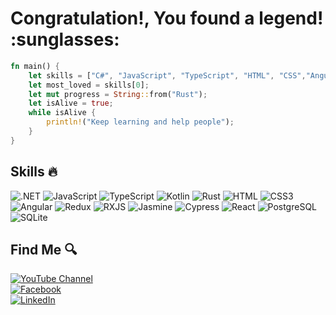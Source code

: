 <h1> Congratulation!, You found a legend! :sunglasses: </h1>

```rust
fn main() {
    let skills = ["C#", "JavaScript", "TypeScript", "HTML", "CSS","Angular","React","Kotlin"];
    let most_loved = skills[0];
    let mut progress = String::from("Rust");
    let isAlive = true;
    while isAlive {
        println!("Keep learning and help people");
    }
}
```
## Skills :fire:
 ![.NET](https://img.shields.io/badge/--239120?style=flat-square&logo=.net)
   ![JavaScript](https://img.shields.io/badge/-fff?style=flat-square&logo=javascript)
   ![TypeScript](https://img.shields.io/badge/-fff?style=flat-square&logo=typescript)
   ![Kotlin](https://img.shields.io/badge/-aqua?style=flat-square&logo=kotlin)
 ![Rust](https://img.shields.io/badge/-000?style=flat-square&logo=rust)
 ![HTML](https://img.shields.io/badge/-white?style=flat-square&logo=html5)
      ![CSS3](https://img.shields.io/badge/-1572B6?style=flat-square&logo=css3)
 ![Angular](https://img.shields.io/badge/-red?style=flat-square&logo=angular)
 ![Redux](https://img.shields.io/badge/-764ABC?style=flat-square&logo=redux)
  ![RXJS](https://img.shields.io/badge/-B7178C?style=flat-square&logo=reactivex)
 ![Jasmine](https://img.shields.io/badge/-8A4182?style=flat-square&logo=jasmine)
 ![Cypress](https://img.shields.io/badge/-17202C?style=flat-square&logo=cypress)
   ![React](https://img.shields.io/badge/-white?style=flat-square&logo=react)
    ![PostgreSQL](https://img.shields.io/badge/-336791?style=flat-square&logo=postgresql)
    ![SQLite](https://img.shields.io/badge/-003B57?style=flat-square&logo=sqlite)
        
## Find Me :mag:

 [![YouTube Channel](https://img.shields.io/badge/-YouTube-red?style=for-the-badge&logo=youtube)](https://www.youtube.com/@ebrahimalkadim)
 <br/>
 [![Facebook](https://img.shields.io/badge/-Facebook-white?style=for-the-badge&logo=facebook)](https://www.facebook.com/61559371930012)
 <br/>
 [![LinkedIn](https://img.shields.io/badge/-LinkedIn-0077B5?style=for-the-badge&logo=linkedin)](https://www.linkedin.com/in/ebrahimalkadim/)
